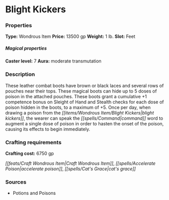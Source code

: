 ﻿---
Title: "Blight Kickers"
Type: "Wondrous Item"
Price: "13500 gp"
Weight: "1 lb."
Slot: "Feet"
Caster level: "7"
Aura: "moderate transmutation"
Description: |
  "These leather combat boots have brown or black laces and several rows of pouches near their tops. These magical boots can hide up to 5 doses of poison in the attached pouches. These boots grant a cumulative +1 competence bonus on Sleight of Hand and Stealth checks for each dose of poison hidden in the boots, to a maximum of +5. Once per day, when drawing a poison from the _blight kickers_, the wearer can speak the command word to augment a single dose of poison in order to hasten the onset of the poison, causing its effects to begin immediately."
Crafting cost: "6750 gp"
Sources: "['Potions and Poisons']"
---

# Blight Kickers

### Properties

**Type:** Wondrous Item **Price:** 13500 gp **Weight:** 1 lb. **Slot:** Feet

##### Magical properties

**Caster level:** 7 **Aura:** moderate transmutation

### Description

These leather combat boots have brown or black laces and several rows of pouches near their tops. These magical boots can hide up to 5 doses of poison in the attached pouches. These boots grant a cumulative +1 competence bonus on Sleight of Hand and Stealth checks for each dose of poison hidden in the boots, to a maximum of +5. Once per day, when drawing a poison from the _[[items/Wondrous Item/Blight Kickers|blight kickers]]_, the wearer can speak the _[[spells/Command|command]]_ word to augment a single dose of poison in order to hasten the onset of the poison, causing its effects to begin immediately.

### Crafting requirements

**Crafting cost:** 6750 gp

_[[feats/Craft Wondrous Item|Craft Wondrous Item]]_, _[[spells/Accelerate Poison|accelerate poison]]_, _[[spells/Cat's Grace|cat's grace]]_

### Sources

* Potions and Poisons